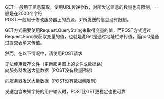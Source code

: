 GET:一般用于信息获取，使用URL传递参数，对所发送信息的数量也有限制，一般是在2000个字符     
POST:一般用于修改服务器上的资源，对所发送的信息没有限制。

GET方式需要使用Request.QueryString来取得变量的值，而POST方式通过Request.Form来获取变量的值，也就是说Get是通过地址栏来传值，而post是通过提交表单来传值。

然而，在以下情况中，请使用POST请求

无法使用缓存文件（更新服务器上的文件或数据路）    
向服务器发送大量数据（POST没有数量限制）

向服务器发送大量数据（POST没有数据量限制）

发送包含未知字符的用户输入时，POST比GET更稳定也更可靠


